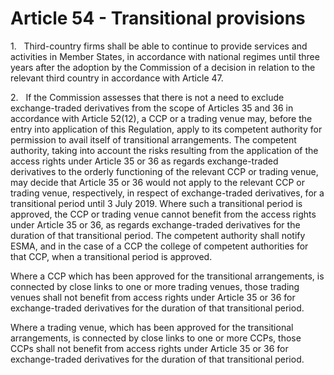 # Article 54 - Transitional provisions


1.   Third-country firms shall be able to continue to provide services and activities in Member States, in accordance with national regimes until three years after the adoption by the Commission of a decision in relation to the relevant third country in accordance with Article 47.

2.   If the Commission assesses that there is not a need to exclude exchange-traded derivatives from the scope of Articles 35 and 36 in accordance with Article 52(12), a CCP or a trading venue may, before the entry into application of this Regulation, apply to its competent authority for permission to avail itself of transitional arrangements. The competent authority, taking into account the risks resulting from the application of the access rights under Article 35 or 36 as regards exchange-traded derivatives to the orderly functioning of the relevant CCP or trading venue, may decide that Article 35 or 36 would not apply to the relevant CCP or trading venue, respectively, in respect of exchange-traded derivatives, for a transitional period until 3 July 2019. Where such a transitional period is approved, the CCP or trading venue cannot benefit from the access rights under Article 35 or 36, as regards exchange-traded derivatives for the duration of that transitional period. The competent authority shall notify ESMA, and in the case of a CCP the college of competent authorities for that CCP, when a transitional period is approved.

Where a CCP which has been approved for the transitional arrangements, is connected by close links to one or more trading venues, those trading venues shall not benefit from access rights under Article 35 or 36 for exchange-traded derivatives for the duration of that transitional period.

Where a trading venue, which has been approved for the transitional arrangements, is connected by close links to one or more CCPs, those CCPs shall not benefit from access rights under Article 35 or 36 for exchange-traded derivatives for the duration of that transitional period.

